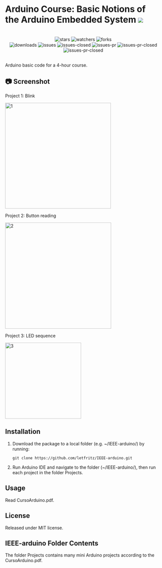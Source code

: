 # Arduino Course: Basic Notions of the Arduino Embedded System <img src="https://skillicons.dev/icons?i=arduino" />

<div align="center"><br/>
  <div style="display: inline-block;">
    <img align="center" alt="stars" src="https://img.shields.io/github/stars/letfritz/CPVT3N.svg">
    <img align="center" alt="watchers" src="https://img.shields.io/github/watchers/letfritz/CPVT3N.svg">
    <img align="center" alt="forks" src="https://img.shields.io/github/forks/letfritz/CPVT3N.svg">
  </div>
  <div style="display: inline-block;">
    <img align="center" alt="downloads" src="https://img.shields.io/github/downloads/letfritz/CPVT3N/total.svg">
    <img align="center" alt="issues" src="https://img.shields.io/github/issues/letfritz/CPVT3N/total.svg">
    <img align="center" alt="issues-closed" src="https://img.shields.io/github/issues-closed/letfritz/CPVT3N/total.svg">
    <img align="center" alt="issues-pr" src="https://img.shields.io/github/issues-pr/letfritz/CPVT3N/total.svg">
    <img align="center" alt="issues-pr-closed" src="https://img.shields.io/github/issues-pr-closed/letfritz/CPVT3N/total.svg">
    <img align="center" alt="issues-pr-closed" src="https://img.shields.io/github/license/letfritz/CPVT3N.svg">
  </div>
</div><br/>

Arduino basic code for a 4-hour course.

## 📷 Screenshot

Project 1: Blink

<img width="341" alt="1" src="https://github.com/letfritz/IEEE-arduino/assets/161434060/91dfdc5f-1eb5-4568-a5cc-e4f269654bf9">

Project 2: Button reading

<img width="342" alt="2" src="https://github.com/letfritz/IEEE-arduino/assets/161434060/df0288aa-ab82-421e-940f-94b67c5d1673">

Project 3: LED sequence

<img width="245" alt="3" src="https://github.com/letfritz/IEEE-arduino/assets/161434060/da67f54d-5a36-439a-ad11-3e8d8dc09d2d">

## Installation
1. Download the package to a local folder (e.g. ~/IEEE-arduino/) by running:
   ```
   git clone https://github.com/letfritz/IEEE-arduino.git
   ```
2. Run Arduino IDE and navigate to the folder (~/IEEE-arduino/), then run each project in the folder Projects.

## Usage
Read CursoArduino.pdf.

## License
Released under MIT license.

## IEEE-arduino Folder Contents
The folder Projects contains many mini Arduino projects according to the CursoArduino.pdf.
